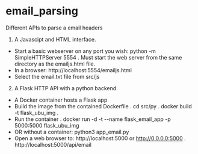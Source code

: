 # email_parsing
Different APIs to parse a email headers

1) A Javascipt and HTML interface.
 - Start a basic webserver on any port you wish:  python -m SimpleHTTPServer 5554
  . Must start the web server from the same directory as the emailjs.html file.
 - In a browser: http://localhost:5554/emailjs.html
 - Select the email.txt file from src/js

2) A Flask HTTP API with a python backend
 - A Docker container hosts a Flask app
 - Build the image from the contained Dockerfile
  . cd src/py
  . docker build -t flask_ubu_img .
 - Run the container
  . docker run -d -t --name flask_email_app -p 5000:5000 flask_ubu_img
 - OR without a container: python3 app_email.py
 - Open a web browser to: http://localhost:5000 or http://0.0.0.0:5000
  . http://localhost:5000/api/email
